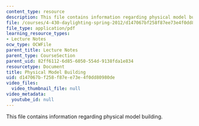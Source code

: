 ```yaml
---
content_type: resource
description: This file contains information regarding physical model building.
file: /courses/4-430-daylighting-spring-2012/d147067bf258f87ee73e4f0dd80980de_MIT4_430S12_lec08.pdf
file_type: application/pdf
learning_resource_types:
- Lecture Notes
ocw_type: OCWFile
parent_title: Lecture Notes
parent_type: CourseSection
parent_uid: 82ff6112-6d85-6050-554d-9138fda1e834
resourcetype: Document
title: Physical Model Building
uid: d147067b-f258-f87e-e73e-4f0dd80980de
video_files:
  video_thumbnail_file: null
video_metadata:
  youtube_id: null
---
```

This file contains information regarding physical model building.

